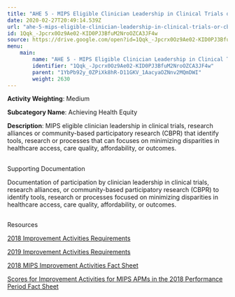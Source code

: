 ```yaml
---
title: "AHE 5 - MIPS Eligible Clinician Leadership in Clinical Trials or CBPR"
date: 2020-02-27T20:49:14.539Z
url: "ahe-5-mips-eligible-clinician-leadership-in-clinical-trials-or-cbpr.md"
id: 1Qqk_-Jpcrx0Oz9Ae02-KID0PJ3BfuM2NroOZCA3JF4w
source: https://drive.google.com/open?id=1Qqk_-Jpcrx0Oz9Ae02-KID0PJ3BfuM2NroOZCA3JF4w
menu:
    main:
        name: "AHE 5 - MIPS Eligible Clinician Leadership in Clinical Trials or CBPR"
        identifier: "1Qqk_-Jpcrx0Oz9Ae02-KID0PJ3BfuM2NroOZCA3JF4w"
        parent: "1YbPb92y_0ZPiXk8hR-D11GKV_1AacyaOZNnv2MQmDWI"
        weight: 2630
---
```









**Activity Weighting**: Medium

**Subcategory Name**: Achieving Health Equity

**Description**: MIPS eligible clinician leadership in clinical trials, research alliances or community-based participatory research (CBPR) that identify tools, research or processes that can focuses on minimizing disparities in healthcare access, care quality, affordability, or outcomes.







## 

Supporting Documentation

Documentation of participation by clinician leadership in clinical trials, research alliances, or community-based participatory research (CBPR) to identify tools, research or processes focused on minimizing disparities in healthcare access, care quality, affordability, or outcomes.







## 

Resources

[2018 Improvement Activities Requirements](https://qpp.cms.gov/mips/improvement-activities?py=2018)

[2019 Improvement Activities Requirements](https://qpp.cms.gov/mips/improvement-activities?py=2019)

[2018 MIPS Improvement Activities Fact Sheet](https://qpp.cms.gov/resource/2018%20MIPS%20Improvement%20Activities%20Fact%20Sheet)

[Scores for Improvement Activities for MIPS APMs in the 2018 Performance Period Fact Sheet](https://qpp.cms.gov/resource/2018%20MIPS%20APMs%20improvement%20Activities%20scores%20fact%20sheet)

